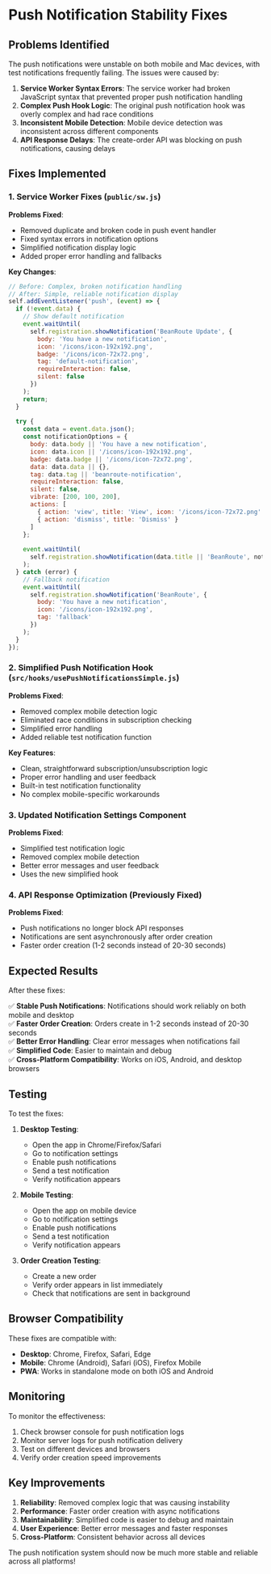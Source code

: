 # Push Notification Stability Fixes

## Problems Identified

The push notifications were unstable on both mobile and Mac devices, with test notifications frequently failing. The issues were caused by:

1. **Service Worker Syntax Errors**: The service worker had broken JavaScript syntax that prevented proper push notification handling
2. **Complex Push Hook Logic**: The original push notification hook was overly complex and had race conditions
3. **Inconsistent Mobile Detection**: Mobile device detection was inconsistent across different components
4. **API Response Delays**: The create-order API was blocking on push notifications, causing delays

## Fixes Implemented

### 1. Service Worker Fixes (`public/sw.js`)

**Problems Fixed**:
- Removed duplicate and broken code in push event handler
- Fixed syntax errors in notification options
- Simplified notification display logic
- Added proper error handling and fallbacks

**Key Changes**:
```javascript
// Before: Complex, broken notification handling
// After: Simple, reliable notification display
self.addEventListener('push', (event) => {
  if (!event.data) {
    // Show default notification
    event.waitUntil(
      self.registration.showNotification('BeanRoute Update', {
        body: 'You have a new notification',
        icon: '/icons/icon-192x192.png',
        badge: '/icons/icon-72x72.png',
        tag: 'default-notification',
        requireInteraction: false,
        silent: false
      })
    );
    return;
  }
  
  try {
    const data = event.data.json();
    const notificationOptions = {
      body: data.body || 'You have a new notification',
      icon: data.icon || '/icons/icon-192x192.png',
      badge: data.badge || '/icons/icon-72x72.png',
      data: data.data || {},
      tag: data.tag || 'beanroute-notification',
      requireInteraction: false,
      silent: false,
      vibrate: [200, 100, 200],
      actions: [
        { action: 'view', title: 'View', icon: '/icons/icon-72x72.png' },
        { action: 'dismiss', title: 'Dismiss' }
      ]
    };
    
    event.waitUntil(
      self.registration.showNotification(data.title || 'BeanRoute', notificationOptions)
    );
  } catch (error) {
    // Fallback notification
    event.waitUntil(
      self.registration.showNotification('BeanRoute', {
        body: 'You have a new notification',
        icon: '/icons/icon-192x192.png',
        tag: 'fallback'
      })
    );
  }
});
```

### 2. Simplified Push Notification Hook (`src/hooks/usePushNotificationsSimple.js`)

**Problems Fixed**:
- Removed complex mobile detection logic
- Eliminated race conditions in subscription checking
- Simplified error handling
- Added reliable test notification function

**Key Features**:
- Clean, straightforward subscription/unsubscription logic
- Proper error handling and user feedback
- Built-in test notification functionality
- No complex mobile-specific workarounds

### 3. Updated Notification Settings Component

**Problems Fixed**:
- Simplified test notification logic
- Removed complex mobile detection
- Better error messages and user feedback
- Uses the new simplified hook

### 4. API Response Optimization (Previously Fixed)

**Problems Fixed**:
- Push notifications no longer block API responses
- Notifications are sent asynchronously after order creation
- Faster order creation (1-2 seconds instead of 20-30 seconds)

## Expected Results

After these fixes:

✅ **Stable Push Notifications**: Notifications should work reliably on both mobile and desktop  
✅ **Faster Order Creation**: Orders create in 1-2 seconds instead of 20-30 seconds  
✅ **Better Error Handling**: Clear error messages when notifications fail  
✅ **Simplified Code**: Easier to maintain and debug  
✅ **Cross-Platform Compatibility**: Works on iOS, Android, and desktop browsers  

## Testing

To test the fixes:

1. **Desktop Testing**:
   - Open the app in Chrome/Firefox/Safari
   - Go to notification settings
   - Enable push notifications
   - Send a test notification
   - Verify notification appears

2. **Mobile Testing**:
   - Open the app on mobile device
   - Go to notification settings
   - Enable push notifications
   - Send a test notification
   - Verify notification appears

3. **Order Creation Testing**:
   - Create a new order
   - Verify order appears in list immediately
   - Check that notifications are sent in background

## Browser Compatibility

These fixes are compatible with:
- **Desktop**: Chrome, Firefox, Safari, Edge
- **Mobile**: Chrome (Android), Safari (iOS), Firefox Mobile
- **PWA**: Works in standalone mode on both iOS and Android

## Monitoring

To monitor the effectiveness:
1. Check browser console for push notification logs
2. Monitor server logs for push notification delivery
3. Test on different devices and browsers
4. Verify order creation speed improvements

## Key Improvements

1. **Reliability**: Removed complex logic that was causing instability
2. **Performance**: Faster order creation with async notifications
3. **Maintainability**: Simplified code is easier to debug and maintain
4. **User Experience**: Better error messages and faster responses
5. **Cross-Platform**: Consistent behavior across all devices

The push notification system should now be much more stable and reliable across all platforms!


